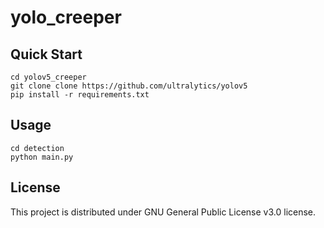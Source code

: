 # yolo_creeper

## Quick Start

```
cd yolov5_creeper
git clone clone https://github.com/ultralytics/yolov5
pip install -r requirements.txt
```

## Usage
```
cd detection
python main.py
```
## License
This project is distributed under GNU General Public License v3.0 license.
